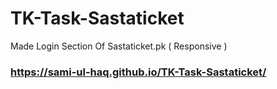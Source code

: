 # TK-Task-Sastaticket
Made Login Section Of Sastaticket.pk ( Responsive ) 
### https://sami-ul-haq.github.io/TK-Task-Sastaticket/
